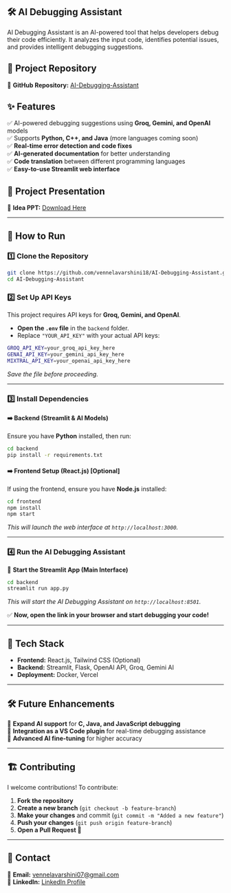 ## **🛠️ AI Debugging Assistant**  

AI Debugging Assistant is an AI-powered tool that helps developers debug their code efficiently. It analyzes the input code, identifies potential issues, and provides intelligent debugging suggestions.

## **📌 Project Repository**  
🔗 **GitHub Repository:** [AI-Debugging-Assistant](https://github.com/vennelavarshini18/AI_Debugging_Assistant)  

## **✨ Features**  
✅ AI-powered debugging suggestions using **Groq, Gemini, and OpenAI** models  
✅ Supports **Python, C++, and Java** (more languages coming soon)  
✅ **Real-time error detection and code fixes**  
✅ **AI-generated documentation** for better understanding  
✅ **Code translation** between different programming languages  
✅ **Easy-to-use Streamlit web interface**  

## **📄 Project Presentation**  
📂 **Idea PPT:** [Download Here](https://github.com/vennelavarshini18/AI_Debugging_Assistant/blob/main/AI%20Debugging%20Assistant%20Presentation.pdf)  

---

## **🚀 How to Run**  

### **1️⃣ Clone the Repository**  
```sh
git clone https://github.com/vennelavarshini18/AI-Debugging-Assistant.git
cd AI-Debugging-Assistant
```

### **2️⃣ Set Up API Keys**  
This project requires API keys for **Groq, Gemini, and OpenAI**.  

- **Open the `.env` file** in the `backend` folder.  
- Replace `"YOUR_API_KEY"` with your actual API keys:  

```sh
GROQ_API_KEY=your_groq_api_key_here
GENAI_API_KEY=your_gemini_api_key_here
MIXTRAL_API_KEY=your_openai_api_key_here
```
_Save the file before proceeding._

---

### **3️⃣ Install Dependencies**  

#### **➡️ Backend (Streamlit & AI Models)**  
Ensure you have **Python** installed, then run:  
```sh
cd backend
pip install -r requirements.txt
```

#### **➡️ Frontend Setup (React.js) [Optional]**  
If using the frontend, ensure you have **Node.js** installed:  
```sh
cd frontend
npm install
npm start
```
_This will launch the web interface at `http://localhost:3000`._

---

### **4️⃣ Run the AI Debugging Assistant**  

📌 **Start the Streamlit App (Main Interface)**  
```sh
cd backend
streamlit run app.py
```
_This will start the AI Debugging Assistant on `http://localhost:8501`._

✅ **Now, open the link in your browser and start debugging your code!**  

---

## **🔧 Tech Stack**  
- **Frontend:** React.js, Tailwind CSS (Optional)  
- **Backend:** Streamlit, Flask, OpenAI API, Groq, Gemini AI  
- **Deployment:** Docker, Vercel  

---

## **🛠️ Future Enhancements**  
🔹 **Expand AI support** for **C, Java, and JavaScript debugging**  
🔹 **Integration as a VS Code plugin** for real-time debugging assistance  
🔹 **Advanced AI fine-tuning** for higher accuracy  

---

## **🏗️ Contributing**  
I welcome contributions! To contribute:  
1. **Fork the repository**  
2. **Create a new branch** (`git checkout -b feature-branch`)  
3. **Make your changes** and commit (`git commit -m "Added a new feature"`)  
4. **Push your changes** (`git push origin feature-branch`)  
5. **Open a Pull Request 🚀**  

---

## **📩 Contact**  
📧 **Email:** vennelavarshini07@gmail.com  
🔗 **LinkedIn:** [LinkedIn Profile](https://www.linkedin.com/in/vennela-varshini-anasoori/)  

